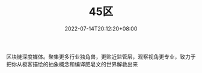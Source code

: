 ﻿---
weight: 
title: "45区"
description: "区块链深度媒体。聚集更多行业独角兽，更贴近监管层，观察视角更专业，致力于把你从极客描绘的抽象概念和编译肥皂文的世界解救出来"
date: 2022-07-14T20:12:20+08:00
lastmod: 2022-07-14T16:12:20+08:00
draft: false
authors: ["Cindy"]
featuredImage: "45qu.jpg"
link: "https://mp.weixin.qq.com/mp/profile_ext?action=home&__biz=MzIyNDk1NzU4OA==&scene=124&uin=&key=&devicetype=Windows+10+x64&version=63030532&lang=zh_CN&a8scene=7&fontgear=2"
tags: ["微信公众号","45区"]
categories: ["navigation"]
navigation: ["微信公众号"]
lightgallery: true
toc: true
pinned: false
recommend: false
recommend1: false
---
区块链深度媒体。聚集更多行业独角兽，更贴近监管层，观察视角更专业，致力于把你从极客描绘的抽象概念和编译肥皂文的世界解救出来
